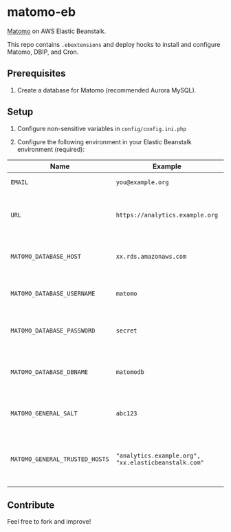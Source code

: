# matomo-eb

[Matomo](https://matomo.org/) on AWS Elastic Beanstalk.

This repo contains `.ebextensions` and deploy hooks to install and configure Matomo, DBIP, and Cron.

## Prerequisites

1. Create a database for Matomo (recommended Aurora MySQL).

## Setup

1. Configure non-sensitive variables in `config/config.ini.php`

2. Configure the following environment in your Elastic Beanstalk environment (required):

| Name | Example | Description |
| ---- | ------- | ----------- |
| `EMAIL` | `you@example.org` | Used in cron job |
| `URL` | `https://analytics.example.org` | URL to your Matomo domain, used in cron job |
| `MATOMO_DATABASE_HOST` | `xx.rds.amazonaws.com` | Hostname for your Matomo database |
| `MATOMO_DATABASE_USERNAME` | `matomo` | Username for your Matomo database |
| `MATOMO_DATABASE_PASSWORD` | `secret` | Password for your Matomo database |
| `MATOMO_DATABASE_DBNAME` | `matomodb` | Database name for your Matomo database |
| `MATOMO_GENERAL_SALT` | `abc123` | 32 character random string |
| `MATOMO_GENERAL_TRUSTED_HOSTS` | `"analytics.example.org", "xx.elasticbeanstalk.com"` | All allowed Matomo domains, comma-delimited with quotes |

## Contribute

Feel free to fork and improve!
